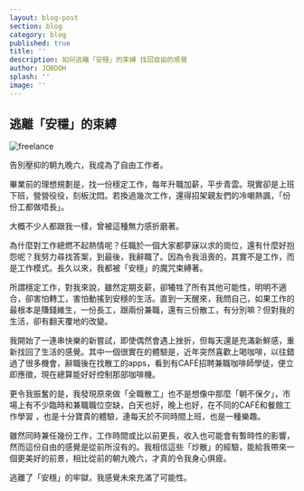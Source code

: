 ```yaml
---
layout: blog-post
section: blog
category: blog
published: true
title: ''
description: 如何逃離「安穩」的束縛 找回自由的感覺
author: JOBDOH
splash: ''
image: ''
---
```

## 逃離「安穩」的束縛

![freelance ]({{site.baseurl}}/media/freelancing.jpg)


告別壓抑的朝九晚六，我成為了自由工作者。


 
畢業前的理想規劃是，找一份穩定工作，每年升職加薪，平步青雲。現實卻是上班下班，營營役役，刻板沈悶。若換過幾次工作，還得招架親友們的冷嘲熱諷，「份份工都做唔長」。
 
大概不少人都跟我一樣，曾被這種無力感折磨著。
 
為什麼對工作總燃不起熱情呢？任職於一個大家都夢寐以求的崗位，還有什麼好抱怨呢？我努力尋找答案，到最後，我辭職了。因為令我沮喪的，其實不是工作，而是工作模式。長久以來，我都被「安穩」的魔咒束縛著。
 
所謂穩定工作，對我來說，雖然定期支薪，卻犧牲了所有其他可能性，明明不適合，卻害怕轉工，害怕動搖到安穩的生活。直到一天醒來，我問自己，如果工作的最根本是賺錢維生，一份長工，跟兩份兼職，還有三份散工，有分別嘛？但對我的生活，卻有翻天覆地的改變。
 
我開始了一連串快樂的新嘗試，即使偶然會遇上挫折，但每天還是充滿新鮮感，重新找回了生活的感覺。其中一個很實在的體驗是，近年突然喜歡上喝咖啡，以往錯過了很多機會，辭職後在找散工的apps，看到有CAFÉ招聘兼職咖啡師學徒，便立即應徵，現在總算能好好控制那部咖啡機。
 
更令我振奮的是，我發現原來做「全職散工」也不是想像中那麼「朝不保夕」，市場上有不少臨時和兼職職位空缺，白天也好，晚上也好，在不同的CAFÉ和餐館工作學習 ，也是十分寶貴的體驗，連每天於不同時間上班，也是一種樂趣。
 
雖然同時兼任幾份工作，工作時間或比以前更長，收入也可能會有暫時性的影響，然而這份自由的感覺是從前所沒有的。我相信這些「炒散」的經驗，能給我帶來一個更美好的前景，相比從前的朝九晚六，才真的令我身心俱疲。
 
逃離了「安穩」的牢獄，我感覺未來充滿了可能性。
